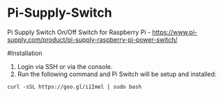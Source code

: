 # Pi-Supply-Switch
Pi Supply Switch On/Off Switch for Raspberry Pi - https://www.pi-supply.com/product/pi-supply-raspberry-pi-power-switch/

#Installation
1. Login via SSH or via the console.
2. Run the following command and Pi Switch will be setup and installed: 
```
curl -sSL https://goo.gl/i1Imel | sudo bash
```
